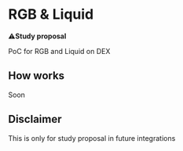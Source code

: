 # RGB & Liquid 

⚠️**Study proposal**

PoC for RGB and Liquid on DEX

## How works

Soon

## Disclaimer

This is only for study proposal in future integrations
